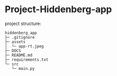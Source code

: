 # Project-Hiddenberg-app

project structure:

```
hiddenberg_app
├─ .gitignore
├─ assets
│  └─ app-rt.jpeg
├─ DOCS
├─ README.md
├─ requirements.txt
└─ src
   └─ main.py

```
